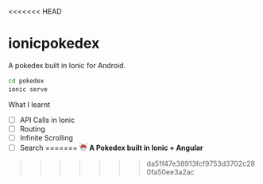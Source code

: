 <<<<<<< HEAD
# ionicpokedex
A pokedex built in Ionic for Android.

```bash
cd pokedex
ionic serve
```

What I learnt
- [ ] API Calls in Ionic
- [ ] Routing
- [ ] Infinite Scrolling
- [ ] Search
=======
![](mdimg/icon.png) **A Pokedex built in Ionic + Angular**
>>>>>>> da51f47e38913fcf9753d3702c280fa50ee3a2ac
